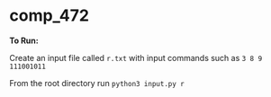 # comp_472

**To Run:**

Create an input file called `r.txt` with input commands such as `3 8 9 111001011`

From the root directory run `python3 input.py r`